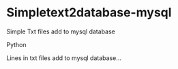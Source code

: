 # Simpletext2database-mysql
Simple Txt files add to mysql database


Python

Lines in txt files add to mysql database...

